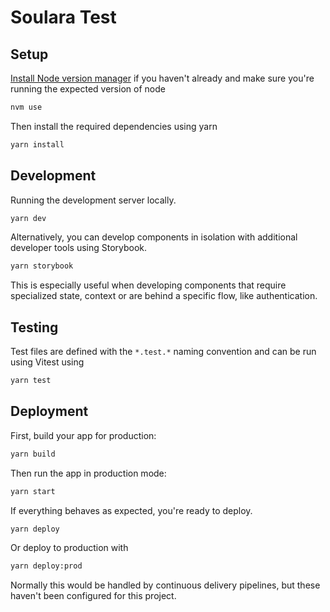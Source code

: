 # Soulara Test

## Setup

[Install Node version manager](https://github.com/nvm-sh/nvm?tab=readme-ov-file#installing-and-updating) if you haven't already and make sure you're running the expected version of node

```sh
nvm use
```

Then install the required dependencies using yarn

```sh
yarn install
```

## Development

Running the development server locally.

```sh
yarn dev
```

Alternatively, you can develop components in isolation with additional developer tools using Storybook.

```sh
yarn storybook
```

This is especially useful when developing components that require specialized state, context or are behind a specific flow, like authentication.

## Testing

Test files are defined with the `*.test.*` naming convention and can be run using Vitest using

```sh
yarn test
```

## Deployment

First, build your app for production:

```sh
yarn build
```

Then run the app in production mode:

```sh
yarn start
```

If everything behaves as expected, you're ready to deploy.

```sh
yarn deploy
```

Or deploy to production with

```sh
yarn deploy:prod
```

Normally this would be handled by continuous delivery pipelines, but these haven't been configured for this project.